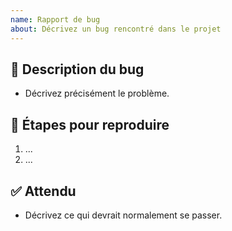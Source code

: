 ```yaml
---
name: Rapport de bug
about: Décrivez un bug rencontré dans le projet
---
```

## 🐛 Description du bug
- Décrivez précisément le problème.

## 🔄 Étapes pour reproduire
1. ...
2. ...

## ✅ Attendu
- Décrivez ce qui devrait normalement se passer.
